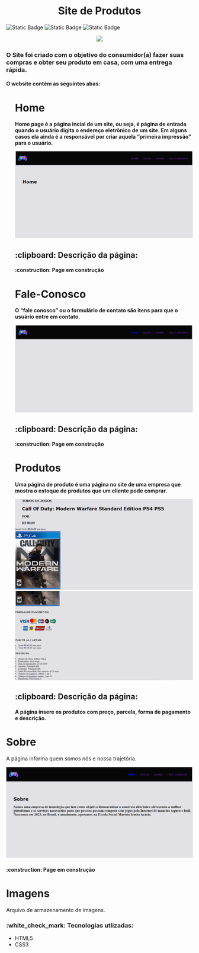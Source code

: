 <h1 align="center">Site de Produtos</h1>
<p><img alt="Static Badge" src="https://img.shields.io/badge/version-%20v%200.0.1-blue"> <img alt="Static Badge" src="https://img.shields.io/badge/release%20date-%20april%20-%20purple"> <img alt="Static Badge" src="https://img.shields.io/badge/lisence-%20Marista%20Irm%C3%A3o%20Ac%C3%A1cio%20-%20red">
</p>
<p align="center">
<img loading="lazy" src="http://img.shields.io/static/v1?label=STATUS&message=EM%20DESENVOLVIMENTO&color=GREEN&style=for-the-badge"/>
</p>

<h3>O Site foi criado com o objetivo do consumidor(a) fazer suas compras e obter seu produto em casa, com uma entrega rápida.</h3>

<h4>O website contém as seguintes abas:<h4>
<ol>
<h1>Home</h1>
<p>Home page é a página incial de um site, ou seja, é página de entrada quando o usuário digita o endereço eletrônico de um site. Em alguns casos ela ainda é a responsável por criar aquela “primeira impressão” para o usuário.</p>

<img src=Imagenss/Captura%20de%20tela%202023-08-22%20092306.png>
<h2>:clipboard: Descrição da página:</h2>
<h4> :construction: Page em construção</h4>
<h1>Fale-Conosco</h1>
<p>O “fale conosco” ou o formulário de contato são itens para que o usuário entre em contato.</p>
<img src=Imagenss/Captura%20de%20tela%202023-08-25%20074644.png>
<h2>:clipboard: Descrição da página:</h2>
<h4> :construction: Page em construção</h4>
<h1>Produtos</h1>
<p>Uma página de produto é uma página no site de uma empresa que mostra o estoque de produtos que um cliente pode comprar.</p>
<img src=Imagenss/Captura%20de%20tela%202023-08-25%20075939.png>
<img src=Imagenss/Captura%20de%20tela%202023-08-25%20080254.png>
<h2>:clipboard: Descrição da página:</h2>
<h4></h4> A página insere os produtos com preço, parcela, forma de pagamento e descrição.</h4>
<h1>Sobre</h1>
<p>A página informa quem somos nós e nossa trajetória.</p>
<img src=Imagenss/Captura%20de%20tela%202023-08-25%20081010.png>
<h4> :construction: Page em construção</h4>
<h1>Imagens</h1>
<p>Arquivo de armazenamento de imagens.</p> 
<h3>:white_check_mark: Tecnologias utlizadas:</h3>
<ul>
<li>HTML5</li>
<li>CSS3</li>
</ul>



